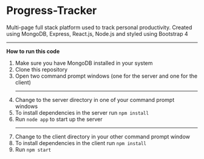 # Progress-Tracker
Multi-page full stack platform used to track personal productivity. Created using MongoDB, Express, React.js, Node.js and styled using Bootstrap 4

<hr>

<b>How to run this code</b>

<ol>
  <li>Make sure you have MongoDB installed in your system</li>
  <li>Clone this repository</li>
  <li>Open two command prompt windows (one for the server and one for the client)</li>
  
  <hr>

  <li>Change to the server directory in one of your command prompt windows</li>
  <li>To install dependencies in the server run <code>npm install</code></li>
  <li>Run <code>node app</code> to start up the server</li>
  
  <hr>
  
  <li>Change to the client directory in your other command prompt window</li>
  <li>To install dependencies in the client run <code>npm install</code></li>
  <li>Run <code>npm start</code></li>
</ol>

